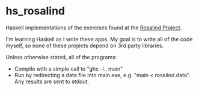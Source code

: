 hs_rosalind
===========

Haskell implementations of the exercises found at the [Rosalind Project](http://rosalind.info).

I'm learning Haskell as I write these apps.  My goal is to write all of the code myself, so none of these projects depend on 3rd party libraries.

Unless otherwise stated, all of the programs:

- Compile with a simple call to "ghc -i.. main"
- Run by redirecting a data file into main.exe, e.g. "main < rosalind.data".  Any results are sent to stdout.
 

